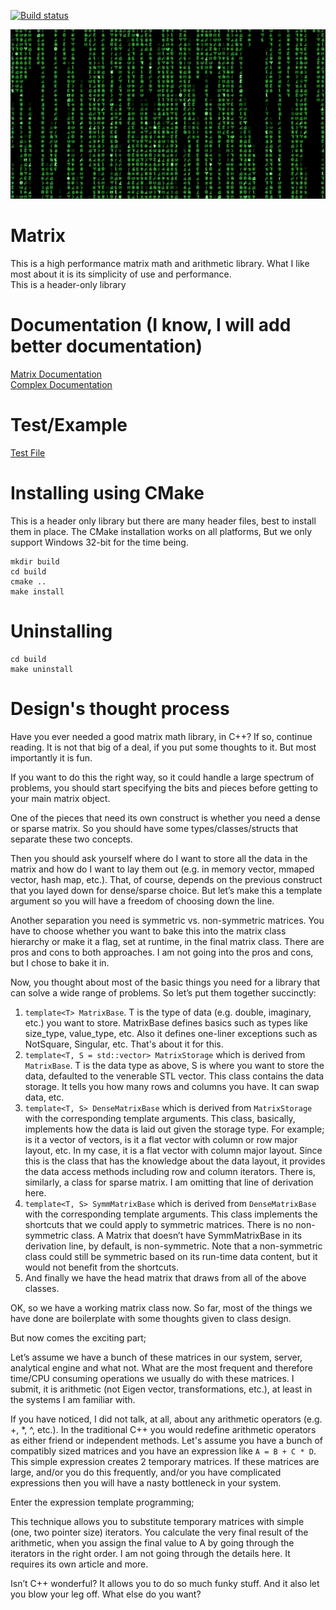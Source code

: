 [![Build status](https://ci.appveyor.com/api/projects/status/acuqcseoi6y19wp4?svg=true)](https://ci.appveyor.com/project/hosseinmoein/matrix)
<!--[![Build Status](https://travis-ci.org/hosseinmoein/Matrix.svg?branch=master)](https://travis-ci.org/justinjk007/Matrix)-->

![Alt text](Matrix.jpeg "Matrix")

# Matrix
This is a high performance matrix math and arithmetic library.
What I like most about it is its simplicity of use and performance.<BR>
This is a header-only library

# Documentation (I know, I will add better documentation)
[Matrix Documentation](include/Matrix.h)<BR>
[Complex Documentation](include/Complex.h)

# Test/Example
[Test File](src/matrix_tester.cc)

# Installing using CMake
This is a header only library but there are many header files, best to
install them in place. The CMake installation works on all platforms,
But we only support Windows 32-bit for the time being.

```
mkdir build
cd build
cmake ..
make install
```

# Uninstalling
```
cd build
make uninstall
```

# Design's thought process
Have you ever needed a good matrix math library, in C++? If so, continue reading. It is not that big of a deal, if you put some thoughts to it. But most importantly it is fun.

If you want to do this the right way, so it could handle a large spectrum of problems, you should start specifying the bits and pieces before getting to your main matrix object.

One of the pieces that need its own construct is whether you need a dense or sparse matrix. So you should have some types/classes/structs that separate these two concepts.

Then you should ask yourself where do I want to store all the data in the matrix and how do I want to lay them out (e.g. in memory vector, mmaped vector, hash map, etc.). That, of course, depends on the previous construct that you layed down for dense/sparse choice. But let’s make this a template argument so you will have a freedom of choosing down the line.

Another separation you need is symmetric vs. non-symmetric matrices. You have to choose whether you want to bake this into the matrix class hierarchy or make it a flag, set at runtime, in the final matrix class. There are pros and cons to both approaches. I am not going into the pros and cons, but I chose to bake it in.

Now, you thought about most of the basic things you need for a library that can solve a wide range of problems. So let’s put them together succinctly:

1) `template<T> MatrixBase`. T is the type of data (e.g. double, imaginary, etc.) you want to store. MatrixBase defines basics such as types like size_type, value_type, etc. Also it defines one-liner exceptions such as NotSquare, Singular, etc. That's about it for this.
2) `template<T, S = std::vector> MatrixStorage` which is derived from `MatrixBase`. T is the data type as above, S is where you want to store the data, defaulted to the venerable STL vector. This class contains the data storage. It tells you how many rows and columns you have. It can swap data, etc.
3) `template<T, S> DenseMatrixBase` which is derived from `MatrixStorage` with the corresponding template arguments. This class, basically, implements how the data is laid out given the storage type. For example; is it a vector of vectors, is it a flat vector with column or row major layout, etc. In my case, it is a flat vector with column major layout. Since this is the class that has the knowledge about the data layout, it provides the data access methods including row and column iterators. There is, similarly, a class for sparse matrix. I am omitting that line of derivation here.
4) `template<T, S> SymmMatrixBase` which is derived from `DenseMatrixBase` with the corresponding template arguments. This class implements the shortcuts that we could apply to symmetric matrices. There is no non-symmetric class. A Matrix that doesn’t have SymmMatrixBase in its derivation line, by default, is non-symmetric. Note that a non-symmetric class could still be symmetric based on its run-time data content, but it would not benefit from the shortcuts.
5) And finally we have the head matrix that draws from all of the above classes.


OK, so we have a working matrix class now. So far, most of the things we have done are boilerplate with some thoughts given to class design.

But now comes the exciting part;

Let’s assume we have a bunch of these matrices in our system, server, analytical engine and what not. What are the most frequent and therefore time/CPU consuming operations we usually do with these matrices. I submit, it is arithmetic (not Eigen vector, transformations, etc.), at least in the systems I am familiar with.

If you have noticed, I did not talk, at all, about any arithmetic operators (e.g. +, *, ^, etc.). In the traditional C++ you would redefine arithmetic operators as either friend or independent methods. Let's assume you have a bunch of compatibly sized matrices and you have an expression like `A = B + C * D`. This simple expression creates 2 temporary matrices. If these matrices are large, and/or you do this frequently, and/or you have complicated expressions then you will have a nasty bottleneck in your system.

Enter the expression template programming;

This technique allows you to substitute temporary matrices with simple (one, two pointer size) iterators. You calculate the very final result of the arithmetic, when you assign the final value to A by going through the iterators in the right order.
I am not going through the details here. It requires its own article and more. 

Isn’t C++ wonderful? It allows you to do so much funky stuff. And it also let you blow your leg off. What else do you want?
